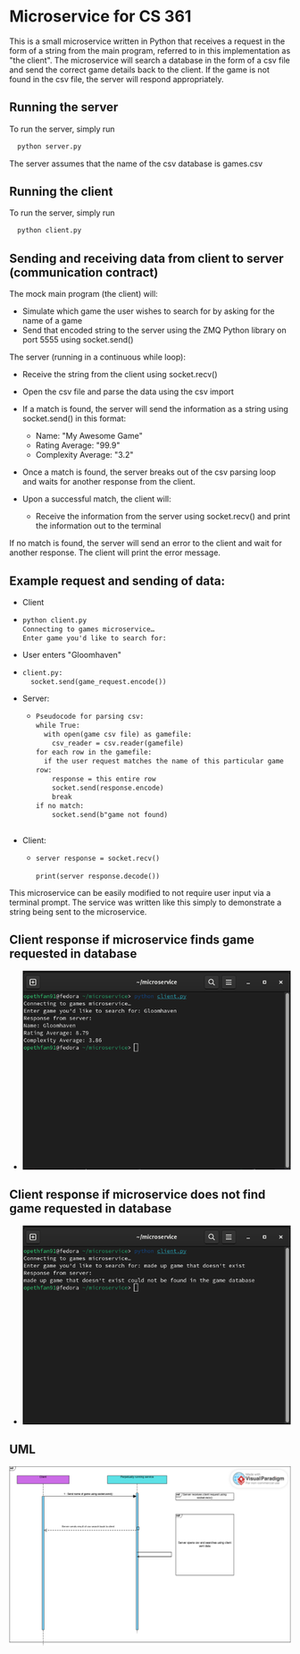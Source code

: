 
# Microservice for CS 361

This is a small microservice written in Python that receives a request in the form of a string from the main program,
referred to in this implementation as "the client". The microservice will search a database in the form of a csv file 
and send the correct game details back to the client. If the game is not found in the csv file, the server will respond
appropriately.


## Running the server

To run the server, simply run

```bash
  python server.py
```

The server assumes that the name of the csv database is games.csv


## Running the client

To run the server, simply run

```bash
  python client.py
```


## Sending and receiving data from client to server (communication contract)

The mock main program (the client) will:
- Simulate which game the user wishes to search for by asking for the name of a game
- Send that encoded string to the server using the ZMQ Python library on port 5555 using socket.send()

The server (running in a continuous while loop):
- Receive the string from the client using socket.recv()
- Open the csv file and parse the data using the csv import
- If a match is found, the server will send the information as a string using socket.send() in this format:
  - Name: "My Awesome Game"
  - Rating Average: "99.9"
  - Complexity Average: "3.2"
- Once a match is found, the server breaks out of the csv parsing loop and waits for another response from the client.

- Upon a successful match, the client will:
  - Receive the information from the server using socket.recv() and print the information out to the terminal



If no match is found, the server will send an error to the client and wait for another response. The client will print
the error message.

## Example request and sending of data:
- Client 
- ```
  python client.py 
  Connecting to games microservice… 
  Enter game you'd like to search for:
  ```
- User enters "Gloomhaven"
- ```
  client.py:
    socket.send(game_request.encode())
  ```

- Server:
  - ```
    Pseudocode for parsing csv:
    while True:
      with open(game csv file) as gamefile:
        csv_reader = csv.reader(gamefile)
    for each row in the gamefile:
      if the user request matches the name of this particular game row:
        response = this entire row
        socket.send(response.encode)
        break
    if no match:
        socket.send(b"game not found)
  

    ```
- Client:
  - ```
    server response = socket.recv()
    
    print(server response.decode())

    ```

This microservice can be easily modified to not require user input via a
terminal prompt. The service was written like this simply to
demonstrate a string being sent to the microservice.

## Client response if microservice finds game requested in database
- ![successful response](images/successful_response.png)

## Client response if microservice does not find game requested in database

- ![successful response](images/failure.png)

## UML

![uml](images/uml.png)